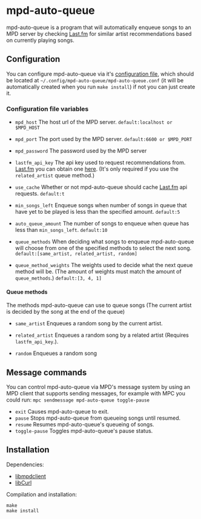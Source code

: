 # mpd-auto-queue
mpd-auto-queue is a program that will automatically enqueue songs to an MPD server
by checking [Last.fm](https://last.fm) for similar artist recommendations based
on currently playing songs.

## Configuration
You can configure mpd-auto-queue via it's [configuration file](mpd-auto-queue.conf),
which should be located at `~/.config/mpd-auto-queue/mpd-auto-queue.conf`
(it will be automatically created when you run `make install`) if not you can
just create it.
### Configuration file variables
* `mpd_host` The host url of the MPD server. `default:localhost or $MPD_HOST`

* `mpd_port` The port used by the MPD server. `default:6600 or $MPD_PORT`

* `mpd_password` The password used by the MPD server

* `lastfm_api_key` The api key used to request recommendations from.
[Last.fm](https://last.fm) you can obtain one
[here](https://www.last.fm/api/account/create). (It's only required if you use
the `related_artist` queue method.)

* `use_cache` Whether or not mpd-auto-queue should cache [Last.fm](https://last.fm) 
api requests. `default:t`

* `min_songs_left` Enqueue songs when number of songs in queue that have yet
to be played is less than the specified amount. `default:5`

* `auto_queue_amount` The number of songs to enqueue when queue has less than
`min_songs_left`. `default:10`

* `queue_methods` When deciding what songs to enqueue mpd-auto-queue will choose
from one of the specified methods to select the next song.
`default:[same_artist, related_artist, random]`

* `queue_method_weights` The weights used to decide what the next queue method
will be. (The amount of weights must match the amount of `queue_methods`.)
`default:[3, 4, 1]`

#### Queue methods
The methods mpd-auto-queue can use to queue songs (The current artist is decided by
the song at the end of the queue)

* `same_artist` Enqueues a random song by the current artist.

* `related_artist` Enqueues a random song by a related artist (Requires
`lastfm_api_key`.).

* `random` Enqueues a random song

## Message commands
You can control mpd-auto-queue via MPD's message system by using an MPD client
that supports sending messages, for example with MPC you could run: 
`mpc sendmessage mpd-auto-queue toggle-pause`

* `exit` Causes mpd-auto-queue to exit.
* `pause` Stops mpd-auto-queue from queueing songs until resumed.
* `resume` Resumes mpd-auto-queue's queueing of songs.
* `toggle-pause` Toggles mpd-auto-queue's pause status.

## Installation
Dependencies:

* [libmpdclient](https://www.musicpd.org/libs/libmpdclient/)
* [libCurl](https://curl.se/libcurl/)

Compilation and installation:
```
make
make install
```
